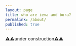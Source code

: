 ```yaml
---
layout: page
title: who are ieva and bora?
permalink: /about/
published: true
---
```

⚠️⚠️under construction⚠️⚠️
